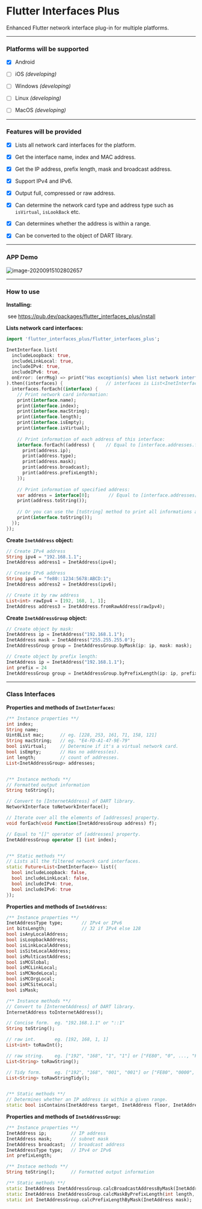 # Flutter Interfaces Plus
Enhanced Flutter network interface plug-in for multiple platforms.



------

### Platforms will be supported
- [x] Android

- [ ] iOS *(developing)*

- [ ] Windows *(developing)*

- [ ] Linux *(developing)*

- [ ] MacOS *(developing)*



------

### Features will be provided
- [x] Lists all network card interfaces for the platform.
- [x] Get the interface name, index and MAC address.
- [x] Get the IP address, prefix length, mask and broadcast address.
- [x] Support IPv4 and IPv6.
- [x] Output full, compressed or raw address.
- [x] Can determine the network card type and address type such as `isVirtual`, `isLookBack` etc.
- [x] Can determines whether the address is within a range.
- [x] Can be converted to the object of DART library.



------

### APP Demo 

![image-20200915102802657](assets/image-20200915102802657.png)



------

### How to use

**Installing:** 

​	see https://pub.dev/packages/flutter_interfaces_plus/install



**Lists network card interfaces:**

```dart
import 'flutter_interfaces_plus/flutter_interfaces_plus';

InetInterface.list(
  includeLoopback: true,
  includeLinkLocal: true,
  includeIPv4: true,
  includeIPv6: true,
  onError: (errMsg) => print("Has exception(s) when list network interfaces: $errMsg")
).then((interfaces) {                // interfaces is List<InetInterface>
  interfaces.forEach((interface) {
    // Print network card information:
    print(interface.name);
    print(interface.index);
    print(interface.macString);
    print(interface.length);
    print(interface.isEmpty);
    print(interface.isVirtual);
    
    // Print information of each address of this interface:
    interface.forEach((address) {    // Equal to [interface.addresses.forEach(...)]
      print(address.ip);
      print(address.type);
      print(address.mask);
      print(address.broadcast);
      print(address.prefixLength);
    });
    
    // Print information of specified address:
    var address = interface[0];       // Equal to [interface.addresses[0]]
    print(address.toString());
    
    // Or you can use the [toString] method to print all informations about this interface:
    print(interface.toString());
  });
});
```



**Create `InetAddress` object:**

```dart
// Create IPv4 address
String ipv4 = "192.168.1.1";
InetAddress address1 = InetAddress(ipv4);

// Create IPv6 address
String ipv6 = "fe80::1234:5678:ABCD:1";
InetAddress address2 = InetAddress(ipv6);

// Create it by raw address
List<int> rawIpv4 = [192, 168, 1, 1];
InetAddress address3 = InetAddress.fromRawAddress(rawIpv4);
```



**Create `InetAddressGroup` object:**

```dart
// Create object by mask:
InetAddress ip = InetAddress("192.168.1.1");
InetAddress mask = InetAddress("255.255.255.0");
InetAddressGroup group = InetAddressGroup.byMask(ip: ip, mask: mask);

// Create object by prefix length:
InetAddress ip = InetAddress("192.168.1.1");
int prefix = 24
InetAddressGroup group = InetAddressGroup.byPrefixLength(ip: ip, prefixLength: prefix);
```



------

### Class Interfaces

**Properties and methods of `InetInterfaces`:**

```dart
/** Instance properties **/
int index;
String name;
Uint8List mac;      // eg. [228, 253, 161, 71, 158, 121]
String macString;   // eg. "E4-FD-A1-47-9E-79"
bool isVirtual;     // Determine if it's a virtual network card.
bool isEmpty;       // Has no address(es).
int length;         // count of addresses.
List<InetAddressGroup> addresses;


/** Instance methods **/
// Formatted output information
String toString();

// Convert to [InternetAddress] of DART library.
NetworkInterface toNetworkInterface();

// Iterate over all the elements of [addresses] property.
void forEach(void Function(InetAddressGroup address) f);

// Equal to "[]" operator of [addresses] property. 
InetAddressGroup operator [] (int index);


/** Static methods **/
// Lists all the filtered network card interfaces.
static Future<List<InetInterface>> list({
  bool includeLoopback: false,
  bool includeLinkLocal: false,
  bool includeIPv4: true,
  bool includeIPv6: true
});
```



**Properties and methods of `InetAddress`:**

```dart
/** Instance properties **/
InetAddressType type;       // IPv4 or IPv6
int bitsLength;             // 32 if IPv4 else 128
bool isAnyLocalAddress;
bool isLoopbackAddress;
bool isLinkLocalAddress;
bool isSiteLocalAddress;
bool isMulticastAddress;
bool isMCGlobal;
bool isMCLinkLocal;
bool isMCNodeLocal;
bool isMCOrgLocal;
bool isMCSiteLocal;
bool isMask;

/** Instance methods **/
// Convert to [InternetAddress] of DART library.
InternetAddress toInternetAddress();

// Concise form.  eg. "192.168.1.1" or "::1"
String toString();

// raw int.       eg. [192, 168, 1, 1]
List<int> toRawInt();

// raw string.    eg. ["192", "168", "1", "1"] or ["FE80", "0", ..., "FD1"]
List<String> toRawString();

// Tidy form.     eg. ["192", "168", "001", "001"] or ["FE80", "0000", ..., "0FD1"]
List<String> toRawStringTidy();


/** Static methods **/
// Determines whether an IP address is within a given range.
static bool isContains(InetAddress target, InetAddress floor, InetAddress ceiling);
```



**Properties and methods of `InetAddressGroup`:**

```dart
/** Instance properties **/
InetAddress ip;         // IP address
InetAddress mask;       // subnet mask
InetAddress broadcast;  // broadcast address
InetAddressType type;   // IPv4 or IPv6
int prefixLength;

/** Instace methods **/
String toString();      // Formatted output information

/** Static methods **/
static InetAddress InetAddressGroup.calcBroadcastAddressByMask(InetAddress ip, InetAddress mask);
static InetAddress InetAddressGroup.calcMaskByPrefixLength(int length, InetAddressType type);
static int InetAddressGroup.calcPrefixLengthByMask(InetAddress mask);
```

